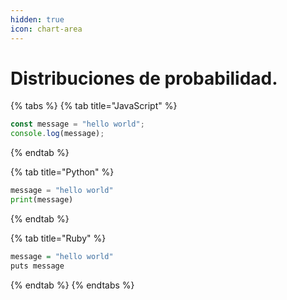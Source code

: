 ```yaml
---
hidden: true
icon: chart-area
---
```


# Distribuciones de probabilidad.



{% tabs %}
{% tab title="JavaScript" %}
```javascript
const message = "hello world";
console.log(message);

```
{% endtab %}

{% tab title="Python" %}
```python
message = "hello world"
print(message)
```
{% endtab %}

{% tab title="Ruby" %}
```r
message = "hello world"
puts message
```
{% endtab %}
{% endtabs %}
